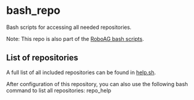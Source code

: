# bash_repo
Bash scripts for accessing all needed repositories.

Note: This repo is also part of the [RoboAG bash scripts](https://github.com/RoboAG/bash_roboag).

## List of repositories
A full list of all included repositories can be found in [help.sh](scripts/help.sh).

After configuration of this repository, you can also use the following bash command to list all repositories:
    repo_help

